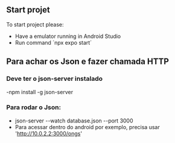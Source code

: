 ## Start projet
To start project please:
- Have a emulator running in Android Studio
- Run command
´npx expo start´

## Para achar os Json e fazer chamada HTTP

### Deve ter o json-server instalado

-npm install -g json-server

### Para rodar o Json:

- json-server --watch database.json --port 3000
- Para acessar dentro do android por exemplo, precisa usar 'http://10.0.2.2:3000/ongs'